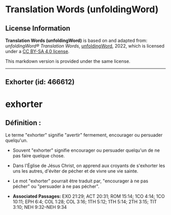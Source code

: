 # Translation Words (unfoldingWord)

## License Information

**Translation Words (unfoldingWord)** is based on and adapted from: _unfoldingWord® Translation Words_, [unfoldingWord](https://unfoldingword.org/utw), 2022, which is licensed under a [CC BY-SA 4.0 license](https://creativecommons.org/licenses/by-sa/4.0/legalcode.en).

This markdown version is provided under the same license.



--------------------------------

## Exhorter (id: 466612)

exhorter
========

Définition :
------------

Le terme "exhorter" signifie "avertir" fermement, encourager ou persuader quelqu'un.

* Souvent "exhorter" signifie encourager ou persuader quelqu'un de ne pas faire quelque chose.
* Dans l'Église de Jésus Christ, on apprend aux croyants de s'exhorter les uns les autres, d'éviter de pécher et de vivre une vie sainte.
* Le mot "exhorter" pourrait être traduit par, "encourager à ne pas pécher" ou "persuader à ne pas pécher".

* **Associated Passages:** EXO 21:29; ACT 20:31; ROM 15:14; 1CO 4:14; 1CO 10:11; EPH 6:4; COL 1:28; COL 3:16; 1TH 5:12; 1TH 5:14; 2TH 3:15; TIT 3:10; NEH 9:32–NEH 9:34


